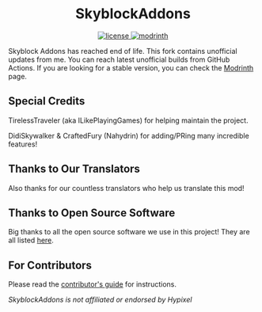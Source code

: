 <!--suppress HtmlDeprecatedAttribute -->
<h1 align="center">SkyblockAddons</h1>

<div align="center">
  <a href="https://github.com/Fix3dll/SkyblockAddons/blob/main/LICENSE" target="_blank">
    <img alt="license" src="https://img.shields.io/badge/License-MIT-56bcd3" />
  </a>
  <a href="https://modrinth.com/mod/skyblockaddons-unofficial" target="_blank">
    <img alt="modrinth" src="https://img.shields.io/modrinth/dt/skyblockaddons-unofficial?color=00AF5C&label=Download&labelColor=cecece00AF5C&logo=modrinth" />
  </a>
</div>

Skyblock Addons has reached end of life. This fork contains unofficial updates from me. You can reach latest unofficial builds from GitHub Actions.
If you are looking for a stable version, you can check the [Modrinth](https://modrinth.com/mod/skyblockaddons-unofficial) page.

Special Credits
-----
TirelessTraveler (aka ILikePlayingGames) for helping maintain the project.

DidiSkywalker & CraftedFury (Nahydrin) for adding/PRing many incredible features!

Thanks to Our Translators
------
Also thanks for our countless translators who help us translate this mod!

Thanks to Open Source Software
------
Big thanks to all the open source software we use in this project! They are all listed [here](/.github/docs/OPEN_SOURCE_SOFTWARE.md).

For Contributors
------
Please read the [contributor's guide](/.github/docs/CONTRIBUTING.md) for instructions.

*SkyblockAddons is not affiliated or endorsed by Hypixel*

